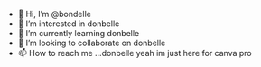 - 👋 Hi, I’m @bondelle
- 👀 I’m interested in donbelle
- 🌱 I’m currently learning donbelle
- 💞️ I’m looking to collaborate on donbelle
- 📫 How to reach me ...donbelle
yeah im just here for canva pro
<!---
bondelle/bondelle is a ✨ special ✨ repository because its `README.md` (this file) appears on your GitHub profile.
You can click the Preview link to take a look at your changes.
--->
